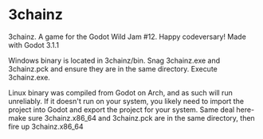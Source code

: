 # 3chainz
3chainz. A game for the Godot Wild Jam #12. Happy codeversary! Made with Godot 3.1.1



Windows binary is located in 3chainz/bin. Snag 3chainz.exe and 3chainz.pck and ensure they are in the same directory. Execute 3chainz.exe.

Linux binary was compiled from Godot on Arch, and as such will run unreliably. If it doesn't run on your system, you likely need to import the project into Godot and export the project for your system. Same deal here- make sure 3chainz.x86_64 and 3chainz.pck are in the same directory, then fire up 3chainz.x86_64
